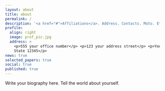 ```yaml
---
layout: about
title: about
permalink: /
description: '<a href="#">Affiliations</a>. Address. Contacts. Moto. Etc.'
profile:
  align: right
  image: prof_pic.jpg
  address: >
    <p>555 your office number</p> <p>123 your address street</p> <p>Your City,
    State 12345</p>
news: true
selected_papers: true
social: true
published: true
---
```


Write your biography here. Tell the world about yourself. 




